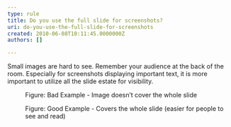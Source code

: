 ```yaml
---
type: rule
title: Do you use the full slide for screenshots?
uri: do-you-use-the-full-slide-for-screenshots
created: 2010-06-08T10:11:45.0000000Z
authors: []

---
```


 Small images are hard to see. Remember your audience at the back of the room. Especially for screenshots displaying important text, it is more important to utilize all the slide estate for visibility.  <dl>    <dt><img alt="" class="ms-rteCustom-ImageArea" src="/Communication/RulesToBetterPowerpointPresentations/PublishingImages/badSmall.jpg"> </dt>
    <dd class="ms-rteCustom-FigureBad">Figure&#58; Bad Example - Image doesn’t cover the whole slide </dd></dl><dl>    <dt><img alt="" class="ms-rteCustom-ImageArea" src="/Communication/RulesToBetterPowerpointPresentations/PublishingImages/goodbig.jpg"> </dt>
    <dd class="ms-rteCustom-FigureGood">Figure&#58; Good Example - Covers the whole slide (easier for people to see and read) </dd></dl>
